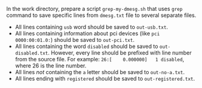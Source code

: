 In the work directory, prepare a script `grep-my-dmesg.sh` that uses `grep` command to save specific lines from `dmesg.txt` file to several separate files.

- All lines containing `usb` word should be saved to `out-usb.txt`.
- All lines containing information about pci devices (like `pci 0000:00:01.0:`) should be saved to `out-pci.txt`.
- All lines containing the word `disabled` should be saved to `out-disabled.txt`. However, every line should be prefixed with line number from the source file. For example: `26:[    0.000000]   1 disabled`, where 26 is the line number.
- All lines _not_ containing the `a` letter should be saved to `out-no-a.txt`.
- All lines ending with `registered` should be saved to `out-registered.txt`.

